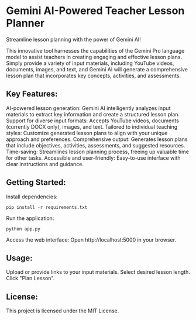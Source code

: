 # Gemini AI-Powered Teacher Lesson Planner

Streamline lesson planning with the power of Gemini AI!

This innovative tool harnesses the capabilities of the Gemini Pro language model to assist teachers in creating engaging and effective lesson plans. Simply provide a variety of input materials, including YouTube videos, documents, images, and text, and Gemini AI will generate a comprehensive lesson plan that incorporates key concepts, activities, and assessments.

## Key Features:

AI-powered lesson generation: Gemini AI intelligently analyzes input materials to extract key information and create a structured lesson plan.
Support for diverse input formats: Accepts YouTube videos, documents (currently DOCX only), images, and text.
Tailored to individual teaching styles: Customize generated lesson plans to align with your unique approach and preferences.
Comprehensive output: Generates lesson plans that include objectives, activities, assessments, and suggested resources.
Time-saving: Streamlines lesson planning process, freeing up valuable time for other tasks.
Accessible and user-friendly: Easy-to-use interface with clear instructions and guidance.
## Getting Started:

Install dependencies:
```
pip install -r requirements.txt
```
Run the application:
```
python app.py
```
Access the web interface: Open http://localhost:5000 in your browser.
## Usage:

Upload or provide links to your input materials.
Select desired lesson length.
Click "Plan Lesson".

## License:

This project is licensed under the MIT License.
